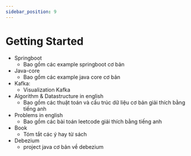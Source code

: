 ```yaml
---
sidebar_position: 9
---
```

# Getting Started
- Springboot
    - Bao gồm các example springboot cơ bản
- Java-core
    - Bao gồm các example java core cơ bản
- Kafka:
    - Visualization Kafka
- Algorithm & Datastructure in english
    - Bao gồm các thuật toán và cấu trúc dữ liệu cơ bản giải thích bằng tiếng anh
- Problems in english
    - Bao gồm các bài toán leetcode giải thích bằng tiếng anh
- Book
    - Tóm tắt các ý hay từ sách
- Debezium
    - project java cơ bản về debezium
